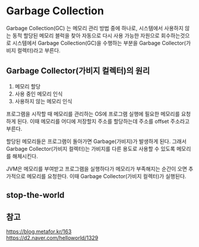 # Garbage Collection
Garbage Collection(GC) 는 메모리 관리 방법 중에 하나로, 
시스템에서 사용하지 않는 동적 할당된 메모리 블럭을 찾아 자동으로 다시 사용 가능한 자원으로 회수하는것으로 시스템에서 Garbage Collection(GC)을 수행하는 부분을 Garbage Collector(가비지 컬렉터)라고 부른다.

## Garbage Collector(가비지 컬렉터)의 원리
1. 메모리 할당
2. 사용 중인 메모리 인식
3. 사용하지 않는 메모리 인식    

프로그램을 시작할 때 메모리를 관리하는 OS에 프로그램 실행에 필요한 메모리를 요청하게 된다. 이때 메모리를 어디에 저장할지 주소를 할당하는데 주소를 offset 주소라고 부른다.

할당된 메모리들은 프로그램이 돌아가면 Garbage(가비지)가 발생하게 된다. 그래서 Garbage Collector(가비지 컬렉터)는 가비지를 다른 용도로 사용할 수 있도록 메모리를 해체시킨다. 

JVM은 메모리를 부여받고 프로그램을 실행하다가 메모리가 부족해지는 순간이 오면 추가적으로 메모리를 요청한다. 이때  Garbage Collector(가비지 컬렉터)가 실행된다. 

## stop-the-world


## 참고
https://blog.metafor.kr/163     
https://d2.naver.com/helloworld/1329    
